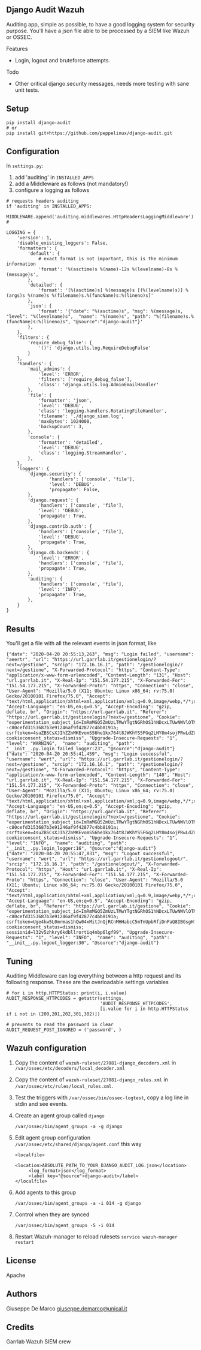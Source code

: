Django Audit Wazuh
------------------

Auditing app, simple as possible, to have a good logging system for security purpose.
You'll have a json file able to be processed by a SIEM like Wazuh or OSSEC.

Features
- Login, logout and bruteforce attempts.

Todo
- Other critical django.security messages, needs more testing with sane unit tests.

Setup
-----

````
pip install django-audit
# or
pip install git+https://github.com/peppelinux/django-audit.git
````

Configuration
-------------

In `settings.py`:

1. add 'auditing' in `INSTALLED_APPS`
2. add a Middleware as follows (not mandatory!)
3. configure a logging as follows

````
# requests headers auditing
if 'auditing' in INSTALLED_APPS:
    MIDDLEWARE.append('auditing.middlewares.HttpHeadersLoggingMiddleware')
#

LOGGING = {
    'version': 1,
    'disable_existing_loggers': False,
    'formatters': {
        'default': {
            # exact format is not important, this is the minimum information
            'format': '%(asctime)s %(name)-12s %(levelname)-8s %(message)s',
        },
        'detailed': {
            'format': '[%(asctime)s] %(message)s [(%(levelname)s)] %(args)s %(name)s %(filename)s.%(funcName)s:%(lineno)s]'
        },
        'json': {
            'format': '{"date": "%(asctime)s", "msg": %(message)s, "level": "%(levelname)s",  "name": "%(name)s", "path": "%(filename)s.%(funcName)s:%(lineno)s", "@source":"django-audit"}'
        },
    },
    'filters': {
        'require_debug_false': {
            '()': 'django.utils.log.RequireDebugFalse'
        }
    },
    'handlers': {
        'mail_admins': {
            'level': 'ERROR',
            'filters': ['require_debug_false'],
            'class': 'django.utils.log.AdminEmailHandler'
        },
        'file': {
            'formatter': 'json',
            'level': 'DEBUG',
            'class': 'logging.handlers.RotatingFileHandler',
            'filename': './django_siem.log',
            'maxBytes': 1024000,
            'backupCount': 3,
        },
        'console': {
            'formatter': 'detailed',
            'level': 'DEBUG',
            'class': 'logging.StreamHandler',
        },
    },
    'loggers': {
        'django.security': {
                'handlers': ['console', 'file'],
                'level': 'DEBUG',
                'propagate': False,
        },
        'django.request': {
            'handlers': ['console', 'file'],
            'level': 'DEBUG',
            'propagate': True,
        },
        'django.contrib.auth': {
            'handlers': ['console', 'file'],
            'level': 'DEBUG',
            'propagate': True,
        },
        'django.db.backends': {
            'level': 'ERROR',
            'handlers': ['console', 'file'],
            'propagate': True,
        },
        'auditing': {
            'handlers': ['console', 'file'],
            'level': 'INFO',
            'propagate': True,
        },
    }
}

````

Results
-------

You'll get a file with all the relevant events in json format, like

````
{"date": "2020-04-20 20:55:13,263", "msg": "Login failed", "username": "aeertr", "url": "https://url.garrlab.it/gestionelogin/?next=/gestione", "srcip": "172.16.16.1", "path": "/gestionelogin/?next=/gestione", "X-Forwarded-Protocol": "https", "Content-Type": "application/x-www-form-urlencoded", "Content-Length": "131", "Host": "url.garrlab.it", "X-Real-Ip": "151.54.177.215", "X-Forwarded-For": "151.54.177.215", "X-Forwarded-Proto": "https", "Connection": "close", "User-Agent": "Mozilla/5.0 (X11; Ubuntu; Linux x86_64; rv:75.0) Gecko/20100101 Firefox/75.0", "Accept": "text/html,application/xhtml+xml,application/xml;q=0.9,image/webp,*/*;q=0.8", "Accept-Language": "en-US,en;q=0.5", "Accept-Encoding": "gzip, deflate, br", "Origin": "https://url.garrlab.it", "Referer": "https://url.garrlab.it/gestionelogin/?next=/gestione", "Cookie": "experimentation_subject_id=ImRmMGQ5ZmUzLTMwYTgtNGRhOS1hNDcxLTUwNWVlOTMyODRkYSI%3D--c80cefd3153687b3e91246af9f42877c4bb8191a; csrftoken=4suZBSCsXJIhZZnMKEvomSS6he1kx764t8JWKhYS5FGq2LHY8m4sojPRwLdZUNkV; cookieconsent_status=dismiss", "Upgrade-Insecure-Requests": "1", "level": "WARNING",  "name": "auditing", "path": "__init__.py.login_failed_logger:23", "@source":"django-audit"}
{"date": "2020-04-20 20:55:41,459", "msg": "Login successful", "username": "wert", "url": "https://url.garrlab.it/gestionelogin/?next=/gestione", "srcip": "172.16.16.1", "path": "/gestionelogin/?next=/gestione", "X-Forwarded-Protocol": "https", "Content-Type": "application/x-www-form-urlencoded", "Content-Length": "140", "Host": "url.garrlab.it", "X-Real-Ip": "151.54.177.215", "X-Forwarded-For": "151.54.177.215", "X-Forwarded-Proto": "https", "Connection": "close", "User-Agent": "Mozilla/5.0 (X11; Ubuntu; Linux x86_64; rv:75.0) Gecko/20100101 Firefox/75.0", "Accept": "text/html,application/xhtml+xml,application/xml;q=0.9,image/webp,*/*;q=0.8", "Accept-Language": "en-US,en;q=0.5", "Accept-Encoding": "gzip, deflate, br", "Origin": "https://url.garrlab.it", "Referer": "https://url.garrlab.it/gestionelogin/?next=/gestione", "Cookie": "experimentation_subject_id=ImRmMGQ5ZmUzLTMwYTgtNGRhOS1hNDcxLTUwNWVlOTMyODRkYSI%3D--c80cefd3153687b3e91246af9f42877c4bb8191a; csrftoken=4suZBSCsXJIhZZnMKEvomSS6he1kx764t8JWKhYS5FGq2LHY8m4sojPRwLdZUNkV; cookieconsent_status=dismiss", "Upgrade-Insecure-Requests": "1", "level": "INFO",  "name": "auditing", "path": "__init__.py.login_logger:16", "@source":"django-audit"}
{"date": "2020-04-20 20:55:47,831", "msg": "Logout successful", "username": "wert", "url": "https://url.garrlab.it/gestionelogout/", "srcip": "172.16.16.1", "path": "/gestionelogout/", "X-Forwarded-Protocol": "https", "Host": "url.garrlab.it", "X-Real-Ip": "151.54.177.215", "X-Forwarded-For": "151.54.177.215", "X-Forwarded-Proto": "https", "Connection": "close", "User-Agent": "Mozilla/5.0 (X11; Ubuntu; Linux x86_64; rv:75.0) Gecko/20100101 Firefox/75.0", "Accept": "text/html,application/xhtml+xml,application/xml;q=0.9,image/webp,*/*;q=0.8", "Accept-Language": "en-US,en;q=0.5", "Accept-Encoding": "gzip, deflate, br", "Referer": "https://url.garrlab.it/gestione", "Cookie": "experimentation_subject_id=ImRmMGQ5ZmUzLTMwYTgtNGRhOS1hNDcxLTUwNWVlOTMyODRkYSI%3D--c80cefd3153687b3e91246af9f42877c4bb8191a; csrftoken=Uge4kw5L0mrmas1hQw04xMitJnQjRCnMHHabcC5mTnUpbRfiDnPaQ8IBGsgHfJnt; cookieconsent_status=dismiss; sessionid=l32v5zhkry6kdbllrortiq4nbp6lgf99", "Upgrade-Insecure-Requests": "1", "level": "INFO",  "name": "auditing", "path": "__init__.py.logout_logger:30", "@source":"django-audit"}
````

Tuning
------

Auditing Middleware can log everything between a http request and its following response.
These are the overloadable settings variables

````
# for i in http.HTTPStatus: print(i, i.value) 
AUDIT_RESPONSE_HTTPCODES = getattr(settings,
                                   'AUDIT_RESPONSE_HTTPCODES',
                                   [i.value for i in http.HTTPStatus if i not in (200,201,202,301,302)])

# prevents to read the password in clear
AUDIT_REQUEST_POST_IGNORED = ('password', )
````


Wazuh configuration
-------------------

1. Copy the content of `wazuh-ruleset/27081-django_decoders.xml` in `/var/ossec/etc/decoders/local_decoder.xml`

2. Copy the content of `wazuh-ruleset/27081-django_rules.xml` in `/var/ossec/etc/rules/local_rules.xml`.

3. Test the triggers with `/var/ossec/bin/ossec-logtest`, copy a log line in stdin and see events.

4. Create an agent group called `django`
   ````
   /var/ossec/bin/agent_groups -a -g django
   ````
5. Edit agent group configuration `/var/ossec/etc/shared/django/agent.conf` this way
   ````
   <localfile>
        <location>ABSOLUTE_PATH_TO_YOUR_DJANGO_AUDIT_LOG.json</location>
        <log_format>json</log_format>
        <label key="@source">django-audit</label>
   </localfile>
   ````
6. Add agents to this group
   ````
   /var/ossec/bin/agent_groups -a -i 014 -g django
   ````
7. Control when they are synced
   ````
   /var/ossec/bin/agent_groups -S -i 014
   ````
8. Restart Wazuh-manager to reload rulesets `service wazuh-manager restart`


License
-------

Apache


Authors
-------

Giuseppe De Marco <giuseppe.demarco@unical.it>


Credits
-------

Garrlab Wazuh SIEM crew
